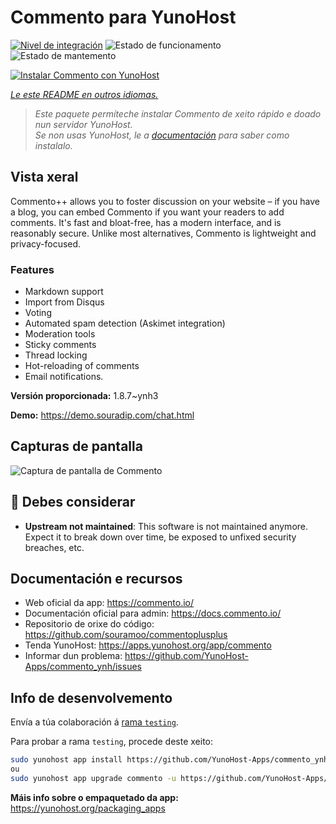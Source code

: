 <!--
NOTA: Este README foi creado automáticamente por <https://github.com/YunoHost/apps/tree/master/tools/readme_generator>
NON debe editarse manualmente.
-->

# Commento para YunoHost

[![Nivel de integración](https://dash.yunohost.org/integration/commento.svg)](https://dash.yunohost.org/appci/app/commento) ![Estado de funcionamento](https://ci-apps.yunohost.org/ci/badges/commento.status.svg) ![Estado de mantemento](https://ci-apps.yunohost.org/ci/badges/commento.maintain.svg)

[![Instalar Commento con YunoHost](https://install-app.yunohost.org/install-with-yunohost.svg)](https://install-app.yunohost.org/?app=commento)

*[Le este README en outros idiomas.](./ALL_README.md)*

> *Este paquete permíteche instalar Commento de xeito rápido e doado nun servidor YunoHost.*  
> *Se non usas YunoHost, le a [documentación](https://yunohost.org/install) para saber como instalalo.*

## Vista xeral

Commento++ allows you to foster discussion on your website – if you have a blog, you can embed Commento if you want your readers to add comments. It's fast and bloat-free, has a modern interface, and is reasonably secure. Unlike most alternatives, Commento is lightweight and privacy-focused.

### Features

- Markdown support
- Import from Disqus
- Voting
- Automated spam detection (Askimet integration)
- Moderation tools
- Sticky comments
- Thread locking
- Hot-reloading of comments
- Email notifications.


**Versión proporcionada:** 1.8.7~ynh3

**Demo:** <https://demo.souradip.com/chat.html>

## Capturas de pantalla

![Captura de pantalla de Commento](./doc/screenshots/Screenshot.png)

## :red_circle: Debes considerar

- **Upstream not maintained**: This software is not maintained anymore. Expect it to break down over time, be exposed to unfixed security breaches, etc.

## Documentación e recursos

- Web oficial da app: <https://commento.io/>
- Documentación oficial para admin: <https://docs.commento.io/>
- Repositorio de orixe do código: <https://github.com/souramoo/commentoplusplus>
- Tenda YunoHost: <https://apps.yunohost.org/app/commento>
- Informar dun problema: <https://github.com/YunoHost-Apps/commento_ynh/issues>

## Info de desenvolvemento

Envía a túa colaboración á [rama `testing`](https://github.com/YunoHost-Apps/commento_ynh/tree/testing).

Para probar a rama `testing`, procede deste xeito:

```bash
sudo yunohost app install https://github.com/YunoHost-Apps/commento_ynh/tree/testing --debug
ou
sudo yunohost app upgrade commento -u https://github.com/YunoHost-Apps/commento_ynh/tree/testing --debug
```

**Máis info sobre o empaquetado da app:** <https://yunohost.org/packaging_apps>
